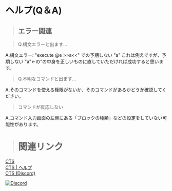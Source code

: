 # ヘルプ(Q＆A)

 
> ## エラー関連

> Q.構文エラーと出ます...

A.構文エラー: "execute @e >>a<<" での予期しない "a"
これは例えですが、予期しない "a"←の"の中身を正しいものに直していただければ成功すると思います。

> Q.不明なコマンドと出ます...

A.そのコマンドを使える権限がないか、そのコマンドがあるかどうか確認してください。

> コマンドが反応しない

A.コマンド入力画面の左側にある「ブロックの種類」などの設定をしていない可能性があります。

> # 関連リンク
[CTS](https://goo.gl/2sDLTA)  
[CTS | ヘルプ](https://pisuton.github.io/Command-Tool-Server/help)  
[CTS (Discord)](https://discord.gg/ceCYZvF)  
<div>
    <a href="https://discord.gg/ceCYZvF"><img src="https://discordapp.com/api/guilds/391390986770710528/embed.png" alt="Discord" /></a>
</div>

